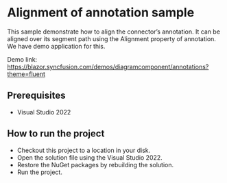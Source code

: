 # Alignment of annotation sample

This sample demonstrate how to align the connector’s annotation. It can be aligned over its segment path using the Alignment property of annotation.
We have demo application for this.

Demo link: https://blazor.syncfusion.com/demos/diagramcomponent/annotations?theme=fluent

## Prerequisites

* Visual Studio 2022

## How to run the project

* Checkout this project to a location in your disk.
* Open the solution file using the Visual Studio 2022.
* Restore the NuGet packages by rebuilding the solution.
* Run the project.
